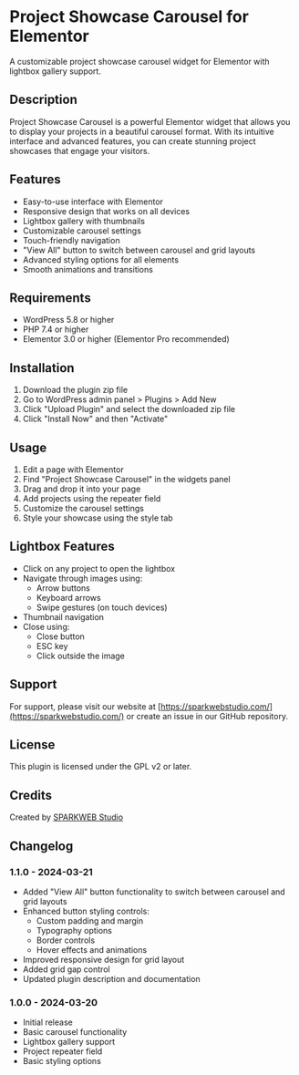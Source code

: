 # Project Showcase Carousel for Elementor

A customizable project showcase carousel widget for Elementor with lightbox gallery support.

## Description

Project Showcase Carousel is a powerful Elementor widget that allows you to display your projects in a beautiful carousel format. With its intuitive interface and advanced features, you can create stunning project showcases that engage your visitors.

## Features

- Easy-to-use interface with Elementor
- Responsive design that works on all devices
- Lightbox gallery with thumbnails
- Customizable carousel settings
- Touch-friendly navigation
- "View All" button to switch between carousel and grid layouts
- Advanced styling options for all elements
- Smooth animations and transitions

## Requirements

- WordPress 5.8 or higher
- PHP 7.4 or higher
- Elementor 3.0 or higher (Elementor Pro recommended)

## Installation

1. Download the plugin zip file
2. Go to WordPress admin panel > Plugins > Add New
3. Click "Upload Plugin" and select the downloaded zip file
4. Click "Install Now" and then "Activate"

## Usage

1. Edit a page with Elementor
2. Find "Project Showcase Carousel" in the widgets panel
3. Drag and drop it into your page
4. Add projects using the repeater field
5. Customize the carousel settings
6. Style your showcase using the style tab

## Lightbox Features

- Click on any project to open the lightbox
- Navigate through images using:
  - Arrow buttons
  - Keyboard arrows
  - Swipe gestures (on touch devices)
- Thumbnail navigation
- Close using:
  - Close button
  - ESC key
  - Click outside the image

## Support

For support, please visit our website at [https://sparkwebstudio.com/](https://sparkwebstudio.com/) or create an issue in our GitHub repository.

## License

This plugin is licensed under the GPL v2 or later.

## Credits

Created by [SPARKWEB Studio](https://sparkwebstudio.com/)

## Changelog

### 1.1.0 - 2024-03-21
- Added "View All" button functionality to switch between carousel and grid layouts
- Enhanced button styling controls:
  - Custom padding and margin
  - Typography options
  - Border controls
  - Hover effects and animations
- Improved responsive design for grid layout
- Added grid gap control
- Updated plugin description and documentation

### 1.0.0 - 2024-03-20
- Initial release
- Basic carousel functionality
- Lightbox gallery support
- Project repeater field
- Basic styling options 